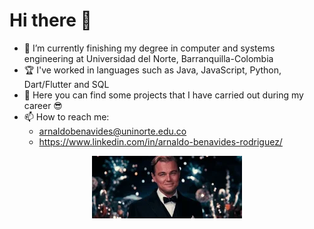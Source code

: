 # Hi there 👋
- 🔭 I’m currently finishing my degree in computer and systems engineering at Universidad del Norte, Barranquilla-Colombia
- 🏆 I've worked in languages such as Java, JavaScript, Python, Dart/Flutter and SQL
- 🍓 Here you can find some projects that I have carried out during my career 😎
- 📫 How to reach me: 
  * arnaldobenavides@uninorte.edu.co
  * https://www.linkedin.com/in/arnaldo-benavides-rodriguez/

<p align="center">
  <img src="https://github.com/elaRnold/elaRnold/blob/main/200.webp" alt="animated" />
</p>
